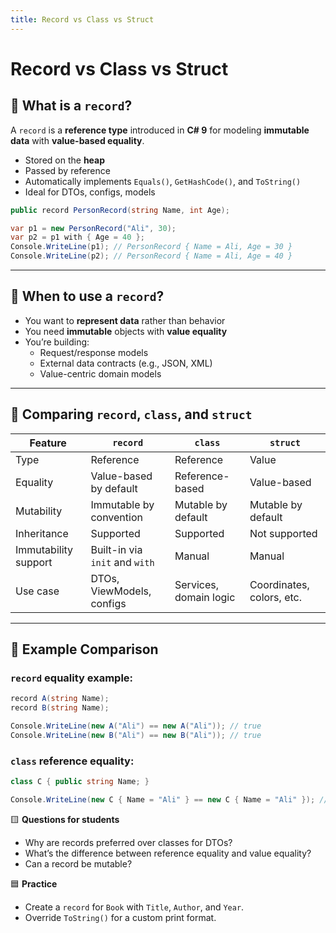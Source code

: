 ```yaml
---
title: Record vs Class vs Struct
---
```


# Record vs Class vs Struct

## 🔹 What is a `record`?

A `record` is a **reference type** introduced in **C# 9** for modeling **immutable data** with **value-based equality**.

- Stored on the **heap**
- Passed by reference
- Automatically implements `Equals()`, `GetHashCode()`, and `ToString()`
- Ideal for DTOs, configs, models

```csharp
public record PersonRecord(string Name, int Age);
```

```csharp
var p1 = new PersonRecord("Ali", 30);
var p2 = p1 with { Age = 40 };
Console.WriteLine(p1); // PersonRecord { Name = Ali, Age = 30 }
Console.WriteLine(p2); // PersonRecord { Name = Ali, Age = 40 }
```

---

## 🔸 When to use a `record`?

- You want to **represent data** rather than behavior
- You need **immutable** objects with **value equality**
- You’re building:
  - Request/response models
  - External data contracts (e.g., JSON, XML)
  - Value-centric domain models

---

## 🔸 Comparing `record`, `class`, and `struct`

| Feature              | `record`                       | `class`                | `struct`                  |
| -------------------- | ------------------------------ | ---------------------- | ------------------------- |
| Type                 | Reference                      | Reference              | Value                     |
| Equality             | Value-based by default         | Reference-based        | Value-based               |
| Mutability           | Immutable by convention        | Mutable by default     | Mutable by default        |
| Inheritance          | Supported                      | Supported              | Not supported             |
| Immutability support | Built-in via `init` and `with` | Manual                 | Manual                    |
| Use case             | DTOs, ViewModels, configs      | Services, domain logic | Coordinates, colors, etc. |

---

## 🧠 Example Comparison

### `record` equality example:

```csharp
record A(string Name);
record B(string Name);

Console.WriteLine(new A("Ali") == new A("Ali")); // true
Console.WriteLine(new B("Ali") == new B("Ali")); // true
```

### `class` reference equality:

```csharp
class C { public string Name; }

Console.WriteLine(new C { Name = "Ali" } == new C { Name = "Ali" }); // false
```

🟨 **Questions for students**

- Why are records preferred over classes for DTOs?
- What’s the difference between reference equality and value equality?
- Can a record be mutable?

🟦 **Practice**

- Create a `record` for `Book` with `Title`, `Author`, and `Year`.
- Override `ToString()` for a custom print format.
